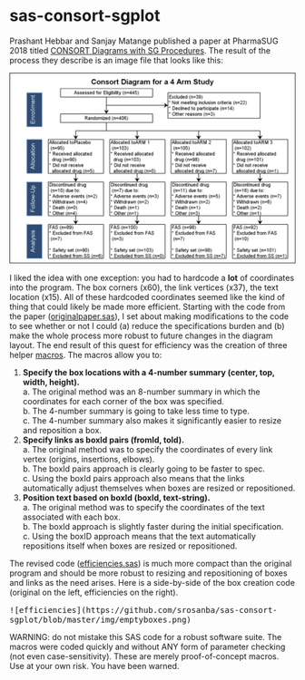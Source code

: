 # sas-consort-sgplot

Prashant Hebbar and Sanjay Matange published a paper at PharmaSUG 2018 titled [CONSORT Diagrams with SG Procedures](https://www.lexjansen.com/pharmasug/2018/DV/PharmaSUG-2018-DV24.pdf). The result of the process they describe is an image file that looks like this:

![consort via sgplot](https://github.com/srosanba/sas-consort-sgplot/blob/master/img/originalpaper.png)

I liked the idea with one exception: you had to hardcode a **lot** of coordinates into the program. The box corners (x60), the link vertices (x37), the text location (x15). All of these hardcoded coordinates seemed like the kind of thing that could likely be made more efficient. Starting with the code from the paper ([originalpaper.sas](https://github.com/srosanba/sas-consort-sgplot/blob/master/originalpaper.sas)), I set about making modifications to the code to see whether or not I could (a) reduce the specifications burden and (b) make the whole process more robust to future changes in the diagram layout. The end result of this quest for efficiency was the creation of three helper [macros](https://github.com/srosanba/sas-consort-sgplot/tree/master/macros). The macros allow you to:

1. **Specify the box locations with a 4-number summary (center, top, width, height).**  
  a. The original method was an 8-number summary in which the coordinates for each corner of the box was specified.  
  b. The 4-number summary is going to take less time to type.  
  c. The 4-number summary also makes it significantly easier to resize and reposition a box.  
1. **Specify links as boxId pairs (fromId, toId).**  
  a. The original method was to specify the coordinates of every link vertex (origins, insertions, elbows).  
  b. The boxId pairs approach is clearly going to be faster to spec.  
  c. Using the boxId pairs approach also means that the links automatically adjust themselves when boxes are resized or repositioned.
1. **Position text based on boxId (boxId, text-string).**  
  a. The original method was to specify the coordinates of the text associated with each box.  
  b. The boxId approach is slightly faster during the initial specification.  
  c. Using the boxID approach means that the text automatically repositions itself when boxes are resized or repositioned.

The revised code ([efficiencies.sas](https://github.com/srosanba/sas-consort-sgplot/blob/master/efficiencies.sas)) is much more compact than the original program and should be more robust to resizing and repositioning of boxes and links as the need arises. Here is a side-by-side of the box creation code (original on the left, efficiencies on the right).

<kbd>
![efficiencies](https://github.com/srosanba/sas-consort-sgplot/blob/master/img/emptyboxes.png)
</kbd>

WARNING: do not mistake this SAS code for a robust software suite. The macros were coded quickly and without ANY form of parameter checking (not even case-sensitivity). These are merely proof-of-concept macros. Use at your own risk. You have been warned.
